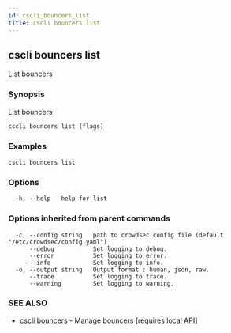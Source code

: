 ```yaml
---
id: cscli_bouncers_list
title: cscli bouncers list
---
```

## cscli bouncers list

List bouncers

### Synopsis

List bouncers

```
cscli bouncers list [flags]
```

### Examples

```
cscli bouncers list
```

### Options

```
  -h, --help   help for list
```

### Options inherited from parent commands

```
  -c, --config string   path to crowdsec config file (default "/etc/crowdsec/config.yaml")
      --debug           Set logging to debug.
      --error           Set logging to error.
      --info            Set logging to info.
  -o, --output string   Output format : human, json, raw.
      --trace           Set logging to trace.
      --warning         Set logging to warning.
```

### SEE ALSO

* [cscli bouncers](/docs/v1.0/cscli/cscli_bouncers)	 - Manage bouncers [requires local API]

